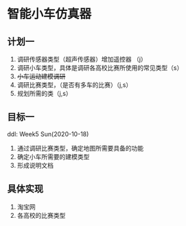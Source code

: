 # 智能小车仿真器

## 计划一
1. 调研传感器类型（超声传感器）增加遥控器 （j）
2. 调研小车类型，具体是调研各高校比赛所使用的常见类型（s）
3. ~~小车运动建模调研~~
4. 调研比赛类型，（是否有多车的比赛）（j,s）
5. 规划所需的类（j,s）

## 目标一
ddl: Week5 Sun(2020-10-18)

1. 通过调研比赛类型，确定地图所需要具备的功能
2. 确定小车所需要的建模类型
3. 形成说明文档

## 具体实现
1. 淘宝网
2. 各高校的比赛类型